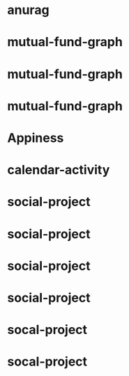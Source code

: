 # anurag
# mutual-fund-graph
# mutual-fund-graph
# mutual-fund-graph
# Appiness
# calendar-activity
# social-project
# social-project
# social-project
# social-project
# socal-project
# socal-project

